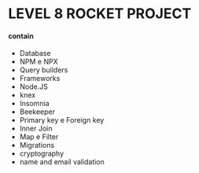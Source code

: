 # LEVEL 8 ROCKET PROJECT

#### contain

- Database
- NPM e NPX
- Query builders
- Frameworks
- Node.JS
- knex
- Insomnia
- Beekeeper
- Primary key e Foreign key
- Inner Join
- Map e Filter
- Migrations
- cryptography
- name and email validation
